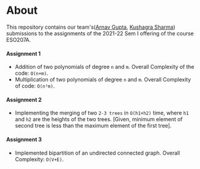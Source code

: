# About
This repository contains our team's([Arnav Gupta](https://github.com/arnav4567), [Kushagra Sharma](https://github.com/RoyalPhoenix-bot)) submissions to the assignments of the 2021-22 Sem I offering of the course ESO207A. 

#### Assignment 1
+ Addition of two polynomials of degree `n` and `m`. Overall Complexity of the code: `O(n+m)`.
+ Multiplication of two polynomials of degree `n` and `m`. Overall Complexity of code: `O(n²m)`.
#### Assignment 2
+ Implementing the merging of two `2-3 trees` in `O(h1+h2)` time, where `h1` and `h2` are the heights of the two trees. [Given, minimum element of second tree is less than the maximum element of the first tree].
#### Assignment 3
+ Implemented bipartition of an undirected connected graph. Overall Complexity: `O(V+E)`.
